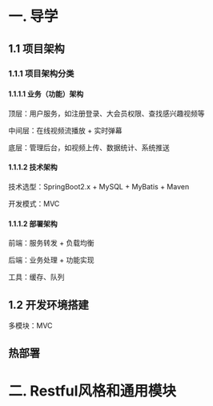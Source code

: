 # 一.  导学

## 1.1  项目架构

### 1.1.1  项目架构分类

#### 1.1.1.1  业务（功能）架构

顶层：用户服务，如注册登录、大会员权限、查找感兴趣视频等

中间层：在线视频流播放 + 实时弹幕

底层：管理后台，如视频上传、数据统计、系统推送

#### 1.1.1.2  技术架构

技术选型：SpringBoot2.x + MySQL + MyBatis + Maven

开发模式：MVC

#### 1.1.1.2  部署架构

前端：服务转发 + 负载均衡

后端：业务处理 + 功能实现

工具：缓存、队列

## 1.2  开发环境搭建

多模块：MVC

## 热部署



# 二.  Restful风格和通用模块


